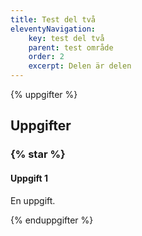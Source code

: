 ```yaml
---
title: Test del två
eleventyNavigation:
    key: test del två
    parent: test område
    order: 2
    excerpt: Delen är delen
---
```


{% uppgifter %}

## Uppgifter

### {% star %}

#### Uppgift 1

En uppgift.

{% enduppgifter %}
